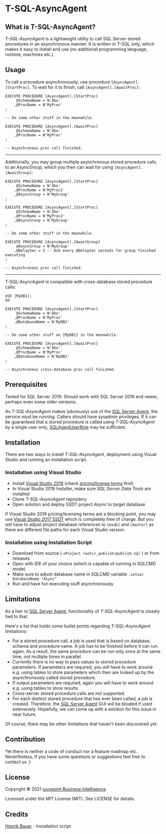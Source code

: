 # T-SQL-AsyncAgent

## What is T-SQL-AsyncAgent?

_T-SQL-AsyncAgent_ is a lightweight utility to call SQL Server stored procedures in an asynchronous manner. It is written in T-SQL only, which makes it easy to install and use (no additional programming language, runtime, machines etc.).


## Usage

To call a procedure asynchronously, use procedure `[AsyncAgent].[StartProc]`. To wait for it to finish, call `[AsyncAgent].[AwaitProc]`:

```tsql
EXECUTE PROCEDURE [AsyncAgent].[StartProc]
     @SchemaName = N'dbo'
    ,@ProcName = N'MyProc'
;

-- Do some other stuff in the meanwhile.

EXECUTE PROCEDURE [AsyncAgent].[AwaitProc]
     @SchemaName = N'dbo'
    ,@ProcName = N'MyProc'
;

-- Asynchronous proc call finished.
```

---

Additionally, you may group multiple asynchronous stored procedure calls to an _AsyncGroup_, which you then can wait for using `[AsyncAgent].[AwaitGroup]`:

```tsql
EXECUTE PROCEDURE [AsyncAgent].[StartProc]
     @SchemaName = N'dbo'
    ,@ProcName = N'MyProc1'
    ,@AsyncGroup = N'MyGroup'
;

EXECUTE PROCEDURE [AsyncAgent].[StartProc]
     @SchemaName = N'dbo'
    ,@ProcName = N'MyProc2'
    ,@AsyncGroup = N'MyGroup'
;

-- Do some other stuff in the meanwhile.

EXECUTE PROCEDURE [AsyncAgent].[AwaitGroup]
     @AsyncGroup = N'MyGroup'
    ,@DelaySec = 5 -- Ask every @DelaySec seconds for group finished executing
;

-- Asynchronous proc call finished.
```

---

T-SQL-AsyncAgent is compatible with cross-database stored procedure calls:

```tsql
USE [MyDB1];
GO

EXECUTE PROCEDURE [AsyncAgent].[StartProc]
     @SchemaName = N'dbo'
    ,@ProcName = N'MyProc'
    ,@DatabaseName = N'MyDB2'
;

-- Do some other stuff on [MyDB1] in the meanwhile.

EXECUTE PROCEDURE [AsyncAgent].[AwaitProc]
     @SchemaName = N'dbo'
    ,@ProcName = N'MyProc'
    ,@DatabaseName = N'MyDB2'
;

-- Asynchronous cross-database proc call finished.
```


## Prerequisites

Tested for SQL Server 2019. Should work with SQL Server 2016 and newer, perhaps even some older versions.

As _T-SQL-AsyncAgent_ makes (obviously) use of the [SQL Server Agent][Agent], the service must be running. Callers should have sysadmin privileges. If it can be guaranteed that a stored procedure is called using _T-SQL-AsyncAgent_ by a single user only, [SQLAgentUserRole](https://docs.microsoft.com/en-us/sql/ssms/agent/sql-server-agent-fixed-database-roles?view=sql-server-ver15#sqlagentuserrole-permissions) may be sufficient.


## Installation

There are two ways to install _T-SQL-AsyncAgent_, deployment using Visual Studio and running an installation script.

### Installation using Visual Studio

- Install [Visual Studio 2019](https://visualstudio.microsoft.com/vs/) (check [pricing/license terms](https://visualstudio.microsoft.com/vs/pricing/) first)
- In Visual Studio 2019 Installer, make sure _SQL Server Data Tools_ are installed
- Clone _T-SQL-AsyncAgent_ repository
- Open solution and deploy SSDT project _Async_ to target database

If Visual Studio 2019 pricing/licensing terms are a blocking point, you may use [Visual Studio 2017 SSDT](https://docs.microsoft.com/en-us/sql/ssdt/download-sql-server-data-tools-ssdt?view=sql-server-ver15#ssdt-for-vs-2017-standalone-installer) which is completely free of charge. But you will have to adjust project database references to `[msdb]` and `[master]` as there are different file paths for each Visual Studio version.


### Installation using Installation Script

- Download from source ( `<Project root>/_publish/publish.sql` ) or from releases
- Open with IDE of your choice (which is capable of running in SQLCMD mode)
- Make sure to adjust database name in SQLCMD variable `:setvar DatabaseName "Async"`
- Run and have fun executing stuff asynchronously


## Limitations

As a heir to [SQL Server Agent][Agent], functionality of _T-SQL-AsyncAgent_ is closely tied to that.

Here's a list that holds some bullet points regarding _T-SQL-AsyncAgent_ limitations:

- For a stored procedure call, a job is used that is based on database, schema and procedure name. A job has to be finished before it can run again. As a result, the same procedure can be run only once at the same time, not multiple times in parallel.
- Currently there is no way to pass values to stored procedure parameters. If parameters are required, you will have to work around e.g. using tables to store parameters which then are looked up by the asynchronously called stored procedure.
- If output parameters are required, again you will have to work around e.g. using tables to store results.
- Cross-server stored procedure calls are not supported.
- For each distinct stored procedure that has ever been called, a job is created. Therefore, the [SQL Server Agent][Agent] GUI will be bloated if used extensively. Hopefully, we can come up with a solution for this issue in near future.

Of course, there may be other limitations that haven't been discovered yet.


## Contribution

Yet there is neither a code of conduct nor a feature roadmap etc. Nevertheless, if you have some questions or suggestions feel free to contact us :)


## License

Copyright © 2021 [iuvopoint Business Intelligence](https://www.iuvopoint.de/).

Licensed under the MIT License (MIT). See LICENSE for details.

[Agent]: https://docs.microsoft.com/en-us/sql/ssms/agent/sql-server-agent?view=sql-server-ver15


## Credits

[Henrik Bauer](https://github.com/HenrikBauer) - Installation script
